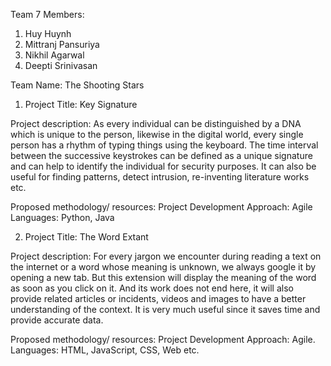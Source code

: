 Team 7
Members:
1.	Huy Huynh
2.	Mittranj Pansuriya
3.	Nikhil Agarwal
4.	Deepti Srinivasan

Team Name: The Shooting Stars

1.	Project Title: Key Signature

Project description:
As every individual can be distinguished by a DNA which is unique to the person, likewise in the digital world, every single person has a rhythm of typing things using the keyboard. The time interval between the successive keystrokes can be defined as a unique signature and can help to identify the individual for security purposes. It can also be useful for finding patterns, detect intrusion, re-inventing literature works etc.

Proposed methodology/ resources:
Project Development Approach: Agile
Languages: Python, Java


2.	Project Title: The Word Extant

Project description:
For every jargon we encounter during reading a text on the internet or a word whose meaning is unknown, we always google it by opening a new tab. But this extension will display the meaning of the word as soon as you click on it. And its work does not end here, it will also provide related articles or incidents, videos and images to have a better understanding of the context. It is very much useful since it saves time and provide accurate data.

Proposed methodology/ resources:
Project Development Approach: Agile.
Languages: HTML, JavaScript, CSS, Web etc.

